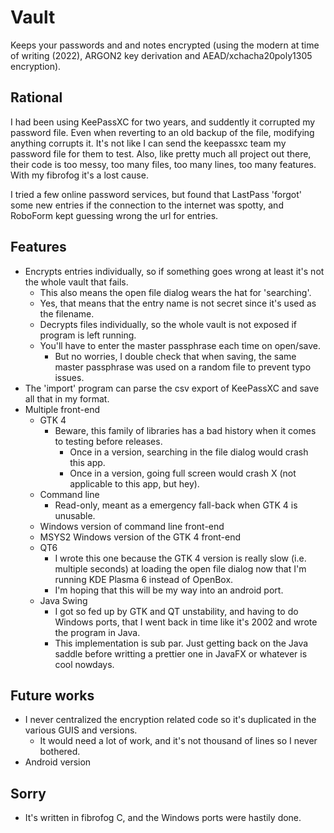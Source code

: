 # Vault
Keeps your passwords and and notes encrypted (using the modern at time of writing (2022), ARGON2 key derivation and AEAD/xchacha20poly1305 encryption).

## Rational
I had been using KeePassXC for two years, and suddently it corrupted my password file. Even when reverting to an old backup of the file, modifying anything corrupts it. It's not like I can send the keepassxc team my password file for them to test. Also, like pretty much all project out there, their code is too messy, too many files, too many lines, too many features. With my fibrofog it's a lost cause.

I tried a few online password services, but found that LastPass 'forgot' some new entries if the connection to the internet was spotty, and RoboForm kept guessing wrong the url for entries.

## Features
* Encrypts entries individually, so if something goes wrong at least it's not the whole vault that fails.
  * This also means the open file dialog wears the hat for 'searching'.
  * Yes, that means that the entry name is not secret since it's used as the filename.
  * Decrypts files individually, so the whole vault is not exposed if program is left running.
  * You'll have to enter the master passphrase each time on open/save.
    * But no worries, I double check that when saving, the same master passphrase was used on a random file to prevent typo issues.
* The 'import' program can parse the csv export of KeePassXC and save all that in my format.
* Multiple front-end
  * GTK 4
    * Beware, this family of libraries has a bad history when it comes to testing before releases.
      * Once in a version, searching in the file dialog would crash this app.
      * Once in a version, going full screen would crash X (not applicable to this app, but hey).
  * Command line
    * Read-only, meant as a emergency fall-back when GTK 4 is unusable.
  * Windows version of command line front-end
  * MSYS2 Windows version of the GTK 4 front-end
  * QT6
    * I wrote this one because the GTK 4 version is really slow (i.e. multiple seconds) at loading the open file dialog now that I'm running KDE Plasma 6 instead of OpenBox.
    * I'm hoping that this will be my way into an android port.
  * Java Swing
    * I got so fed up by GTK and QT unstability, and having to do Windows ports, that I went back in time like it's 2002 and wrote the program in Java.
    * This implementation is sub par. Just getting back on the Java saddle before writting a prettier one in JavaFX or whatever is cool nowdays.

## Future works
* I never centralized the encryption related code so it's duplicated in the various GUIS and versions.
  * It would need a lot of work, and it's not thousand of lines so I never bothered.
* Android version

## Sorry
* It's written in fibrofog C, and the Windows ports were hastily done.
